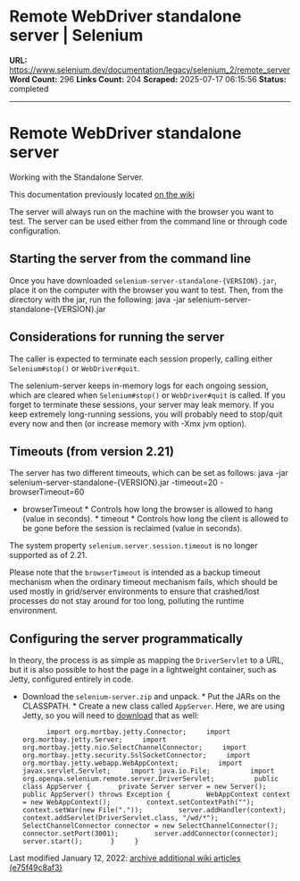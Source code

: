 # Remote WebDriver standalone server | Selenium

**URL:** https://www.selenium.dev/documentation/legacy/selenium_2/remote_server
**Word Count:** 296
**Links Count:** 204
**Scraped:** 2025-07-17 06:15:56
**Status:** completed

---

# Remote WebDriver standalone server

Working with the Standalone Server.

This documentation previously located [on the wiki](https://github.com/SeleniumHQ/selenium/wiki/RemoteWebDriverServer)

The server will always run on the machine with the browser you want to test. The server can be used either from the command line or through code configuration.

## Starting the server from the command line

Once you have downloaded `selenium-server-standalone-{VERSION}.jar`, place it on the computer with the browser you want to test. Then, from the directory with the jar, run the following:               java -jar selenium-server-standalone-{VERSION}.jar     

## Considerations for running the server

The caller is expected to terminate each session properly, calling either `Selenium#stop()` or `WebDriver#quit`.

The selenium-server keeps in-memory logs for each ongoing session, which are cleared when `Selenium#stop()` or `WebDriver#quit` is called. If you forget to terminate these sessions, your server may leak memory. If you keep extremely long-running sessions, you will probably need to stop/quit every now and then \(or increase memory with -Xmx jvm option\).

## Timeouts \(from version 2.21\)

The server has two different timeouts, which can be set as follows:               java -jar selenium-server-standalone-{VERSION}.jar -timeout=20 -browserTimeout=60     

  * browserTimeout     * Controls how long the browser is allowed to hang \(value in seconds\).   * timeout     * Controls how long the client is allowed to be gone before the session is reclaimed \(value in seconds\).

The system property `selenium.server.session.timeout` is no longer supported as of 2.21.

Please note that the `browserTimeout` is intended as a backup timeout mechanism when the ordinary timeout mechanism fails, which should be used mostly in grid/server environments to ensure that crashed/lost processes do not stay around for too long, polluting the runtime environment.

## Configuring the server programmatically

In theory, the process is as simple as mapping the `DriverServlet` to a URL, but it is also possible to host the page in a lightweight container, such as Jetty, configured entirely in code.

  * Download the `selenium-server.zip` and unpack.   * Put the JARs on the CLASSPATH.   * Create a new class called `AppServer`. Here, we are using Jetty, so you will need to [download](https://www.eclipse.org/jetty/download.html) that as well:

              import org.mortbay.jetty.Connector;     import org.mortbay.jetty.Server;     import org.mortbay.jetty.nio.SelectChannelConnector;     import org.mortbay.jetty.security.SslSocketConnector;     import org.mortbay.jetty.webapp.WebAppContext;          import javax.servlet.Servlet;     import java.io.File;          import org.openqa.selenium.remote.server.DriverServlet;          public class AppServer {       private Server server = new Server();            public AppServer() throws Exception {         WebAppContext context = new WebAppContext();         context.setContextPath("");         context.setWar(new File("."));         server.addHandler(context);              context.addServlet(DriverServlet.class, "/wd/*");              SelectChannelConnector connector = new SelectChannelConnector();         connector.setPort(3001);         server.addConnector(connector);              server.start();       }     }     

Last modified January 12, 2022: [archive additional wiki articles \(e75f49c8af3\)](https://github.com/SeleniumHQ/seleniumhq.github.io/commit/e75f49c8af3399b86b1df1c28b1c3c61e1c99fb5)